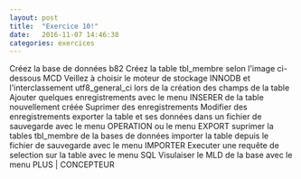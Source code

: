 ```yaml
---
layout: post
title:  "Exercice 10!"
date:   2016-11-07 14:46:38
categories: exercices
---
```



Créez la base de données b82
Créez la table tbl_membre selon l'image ci-dessous
MCD
Veillez à choisir le moteur de stockage INNODB et l'interclassement utf8_general_ci lors de la création des champs de la table
Ajouter quelques enregistrements avec le menu INSERER de la table nouvellement créée
Suprimer des enregistrements
Modifier des enregistrements
exporter la table et ses données dans un fichier de sauvegarde avec le menu OPERATION ou le menu EXPORT
suprimer la tables tbl_membre de la bases de données
importer la table depuis le fichier de sauvegarde avec le menu IMPORTER
Executer une requête de selection sur la table avec le menu SQL
Visulaiser le MLD de la base avec le menu PLUS | CONCEPTEUR



[jekyll]:      http://jekyllrb.com
[jekyll-gh]:   https://github.com/jekyll/jekyll
[jekyll-help]: https://github.com/jekyll/jekyll-help
